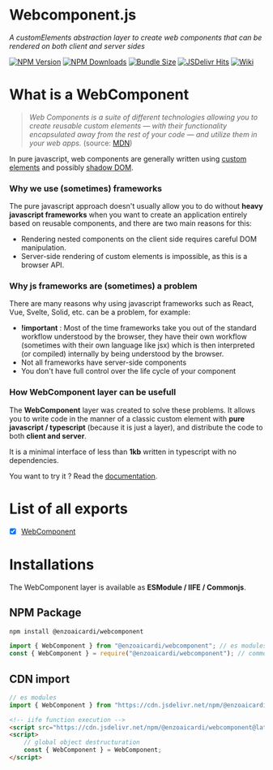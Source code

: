 # Webcomponent.js

_A customElements abstraction layer to create web components that can be rendered on both client and server sides_

[![NPM Version](https://img.shields.io/npm/v/@enzoaicardi/webcomponent.svg?style=for-the-badge)](https://www.npmjs.com/package/@enzoaicardi/webcomponent)
[![NPM Downloads](https://img.shields.io/npm/dm/@enzoaicardi/webcomponent.svg?style=for-the-badge)](https://www.npmjs.com/package/@enzoaicardi/webcomponent)
[![Bundle Size](https://img.shields.io/bundlephobia/minzip/@enzoaicardi/webcomponent?style=for-the-badge)](https://www.npmjs.com/package/@enzoaicardi/webcomponent)
[![JSDelivr Hits](https://img.shields.io/jsdelivr/npm/hm/@enzoaicardi/webcomponent?style=for-the-badge)](https://www.jsdelivr.com/package/npm/@enzoaicardi/webcomponent)
[![Wiki](https://img.shields.io/badge/Wiki-Documentation-blue?style=for-the-badge)](https://github.com/enzoaicardi/webcomponent/tree/main/wiki/README.md)

# What is a WebComponent

> _Web Components is a suite of different technologies allowing you to create reusable custom elements — with their functionality encapsulated away from the rest of your code — and utilize them in your web apps._ (source: [MDN](https://developer.mozilla.org/en-US/docs/Web/API/Web_components))

In pure javascript, web components are generally written using [custom elements](https://developer.mozilla.org/en-US/docs/Web/API/Web_components/Using_custom_elements) and possibly [shadow DOM](https://developer.mozilla.org/en-US/docs/Web/API/Web_components/Using_shadow_DOM).

### Why we use (sometimes) frameworks

The pure javascript approach doesn't usually allow you to do without **heavy javascript frameworks** when you want to create an application entirely based on reusable components, and there are two main reasons for this:

-   Rendering nested components on the client side requires careful DOM manipulation.
-   Server-side rendering of custom elements is impossible, as this is a browser API.

### Why js frameworks are (sometimes) a problem

There are many reasons why using javascript frameworks such as React, Vue, Svelte, Solid, etc. can be a problem, for example:

-   **!important** : Most of the time frameworks take you out of the standard workflow understood by the browser, they have their own workflow (sometimes with their own language like jsx) which is then interpreted (or compiled) internally by being understood by the browser.
-   Not all frameworks have server-side components
-   You don't have full control over the life cycle of your component

### How WebComponent layer can be usefull

The **WebComponent** layer was created to solve these problems. It allows you to write code in the manner of a classic custom element with **pure javascript / typescript** (because it is just a layer), and distribute the code to both **client and server**.

It is a minimal interface of less than **1kb** written in typescript with no dependencies.

You want to try it ? Read the [documentation](https://github.com/enzoaicardi/webcomponent/tree/main/wiki/README.md).

# List of all exports

-   [x] [WebComponent](https://github.com/enzoaicardi/webcomponent/tree/main/wiki/README.md)

# Installations

The WebComponent layer is available as **ESModule / IIFE / Commonjs**.

## NPM Package

```bash
npm install @enzoaicardi/webcomponent
```

```js
import { WebComponent } from "@enzoaicardi/webcomponent"; // es modules
const { WebComponent } = require("@enzoaicardi/webcomponent"); // commonjs modules
```

## CDN import

```js
// es modules
import { WebComponent } from "https://cdn.jsdelivr.net/npm/@enzoaicardi/webcomponent@latest/esm/webcomponent.js";
```

```html
<!-- iife function execution -->
<script src="https://cdn.jsdelivr.net/npm/@enzoaicardi/webcomponent@latest/iife/webcomponent.js"></script>
<script>
    // global object destructuration
    const { WebComponent } = WebComponent;
</script>
```
